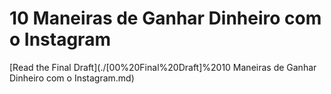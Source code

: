 # 10 Maneiras de Ganhar Dinheiro com o Instagram

[Read the Final Draft](./[00%20Final%20Draft]%2010 Maneiras de Ganhar Dinheiro com o Instagram.md)

